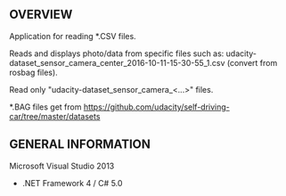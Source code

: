 OVERVIEW
-----------------------
Application for reading *.CSV files.

Reads and displays photo/data from specific files such as:
udacity-dataset_sensor_camera_center_2016-10-11-15-30-55_1.csv (convert from rosbag files).

Read only "udacity-dataset_sensor_camera_<...>" files.

*.BAG files get from https://github.com/udacity/self-driving-car/tree/master/datasets


GENERAL INFORMATION
-----------------------
Microsoft Visual Studio 2013

* .NET Framework 4 / C# 5.0